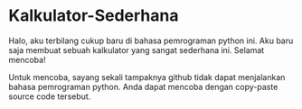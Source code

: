 # Kalkulator-Sederhana
Halo, aku terbilang cukup baru di bahasa pemrograman python ini. Aku baru saja membuat sebuah kalkulator yang sangat sederhana ini. Selamat mencoba!

Untuk mencoba, sayang sekali tampaknya github tidak dapat menjalankan bahasa pemrograman python. Anda dapat mencoba dengan copy-paste source code tersebut.
